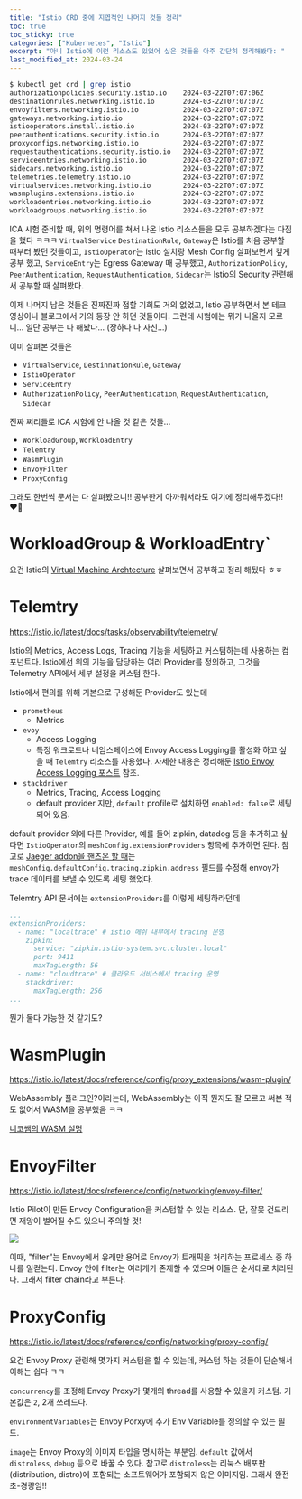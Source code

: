 ```yaml
---
title: "Istio CRD 중에 지엽적인 나머지 것들 정리"
toc: true
toc_sticky: true
categories: ["Kubernetes", "Istio"]
excerpt: "아니 Istio에 이런 리소스도 있었어 싶은 것들을 아주 간단히 정리해봤다: "
last_modified_at: 2024-03-24
---
```


```bash
$ kubectl get crd | grep istio
authorizationpolicies.security.istio.io    2024-03-22T07:07:06Z
destinationrules.networking.istio.io       2024-03-22T07:07:07Z
envoyfilters.networking.istio.io           2024-03-22T07:07:07Z
gateways.networking.istio.io               2024-03-22T07:07:07Z
istiooperators.install.istio.io            2024-03-22T07:07:07Z
peerauthentications.security.istio.io      2024-03-22T07:07:07Z
proxyconfigs.networking.istio.io           2024-03-22T07:07:07Z
requestauthentications.security.istio.io   2024-03-22T07:07:07Z
serviceentries.networking.istio.io         2024-03-22T07:07:07Z
sidecars.networking.istio.io               2024-03-22T07:07:07Z
telemetries.telemetry.istio.io             2024-03-22T07:07:07Z
virtualservices.networking.istio.io        2024-03-22T07:07:07Z
wasmplugins.extensions.istio.io            2024-03-22T07:07:07Z
workloadentries.networking.istio.io        2024-03-22T07:07:07Z
workloadgroups.networking.istio.io         2024-03-22T07:07:07Z
```

ICA 시험 준비할 때, 위의 명령어를 쳐서 나온 Istio 리소스들을 모두 공부하겠다는 다짐을 했다 ㅋㅋㅋ `VirtualService` `DestinationRule`, `Gateway`은 Istio를 처음 공부할 때부터 봤던 것들이고, `IstioOperator`는 istio 설치랑 Mesh Config 살펴보면서 깊게 공부 했고, `ServiceEntry`는 Egress Gateway 때 공부했고,  `AuthorizationPolicy`, `PeerAuthentication`, `RequestAuthentication`, `Sidecar`는 Istio의 Security 관련해서 공부할 때 살펴봤다.

이제 나머지 남은 것들은 진짜진짜 접할 기회도 거의 없었고, Istio 공부하면서 본 테크 영상이나 블로그에서 거의 등장 안 하던 것들이다. 그런데 시험에는 뭐가 나올지 모르니... 일단 공부는 다 해봤다... (장하다 나 자신...)

이미 살펴본 것들은
- `VirtualService`, `DestinnationRule`, `Gateway`
- `IstioOperator`
- `ServiceEntry`
- `AuthorizationPolicy`, `PeerAuthentication`, `RequestAuthentication`, `Sidecar`

진짜 쩌리들로 ICA 시험에 안 나올 것 같은 것들...

- `WorkloadGroup`, `WorkloadEntry`
- `Telemtry`
- `WasmPlugin`
- `EnvoyFilter`
- `ProxyConfig`

그래도 한번씩 문서는 다 살펴봤으니!! 공부한게 아까워서라도 여기에 정리해두겠다!! ❤️‍🔥

# WorkloadGroup & WorkloadEntry`

요건 Istio의 [Virtual Machine Archtecture](https://bluehorn07.github.io/2024/03/23/istio-virtual-machine-architecture/) 살펴보면서 공부하고 정리 해뒀다 ㅎㅎ

# Telemtry

https://istio.io/latest/docs/tasks/observability/telemetry/

Istio의 Metrics, Access Logs, Tracing 기능을 세팅하고 커스텀하는데 사용하는 컴포넌트다. Istio에선 위의 기능을 담당하는 여러 Provider를 정의하고, 그것을 Telemetry API에서 세부 설정을 커스텀 한다.

Istio에서 편의를 위해 기본으로 구성해둔 Provider도 있는데

- `prometheus`
  - Metrics
- `evoy`
  - Access Logging
  - 특정 워크로드나 네임스페이스에 Envoy Access Logging를 활성화 하고 싶을 때 `Telemtry` 리소스를 사용했다. 자세한 내용은 정리해둔 [Istio Envoy Access Logging 포스트](https://bluehorn07.github.io/2024/03/16/istio-envoy-access-logging/) 참조.
- `stackdriver`
  - Metrics, Tracing, Access Logging
  - default provider 지만, `default` profile로 설치하면 `enabled: false`로 세팅 되어 있음.

default provider 외에 다른 Provider, 예를 들어 zipkin, datadog 등을 추가하고 싶다면 `IstioOperator`의 `meshConfig.extensionProviders` 항목에 추가하면 된다. 참고로 [Jaeger addon을 핸즈온 할 때](https://bluehorn07.github.io/2024/03/18/istio-distributed-tracing-jaeger/)는 `meshConfig.defaultConfig.tracing.zipkin.address` 필드를 수정해 envoy가 trace 데이터를 보낼 수 있도록 세팅 했었다.

Telemtry API 문서에는 `extensionProviders`를 이렇게 세팅하라던데

```yaml
...
extensionProviders:
  - name: "localtrace" # istio 메쉬 내부에서 tracing 운영
    zipkin:
      service: "zipkin.istio-system.svc.cluster.local"
      port: 9411
      maxTagLength: 56
  - name: "cloudtrace" # 클라우드 서비스에서 tracing 운영
    stackdriver:
      maxTagLength: 256
...
```

뭔가 둘다 가능한 것 같기도?

# WasmPlugin

https://istio.io/latest/docs/reference/config/proxy_extensions/wasm-plugin/

WebAssembly 플러그인?이라는데, WebAssembly는 아직 뭔지도 잘 모르고 써본 적도 없어서 WASM을 공부했음 ㅋㅋ

[니코쌤의 WASM 설명](https://youtu.be/KjgDxBLv0bM?si=9In7rTUrV6FAE3TQ)

# EnvoyFilter

https://istio.io/latest/docs/reference/config/networking/envoy-filter/

Istio Pilot이 만든 Envoy Configuration을 커스텀할 수 있는 리소스. 단, 잘못 건드리면 재앙이 벌어질 수도 있으니 주의할 것!

![](https://miro.medium.com/v2/resize:fit:2000/format:webp/0*RM-Rif51UiVlZmYC)

이때, "filter"는 Envoy에서 유래만 용어로 Envoy가 트래픽을 처리하는 프로세스 중 하나를 일컫는다. Envoy 안에 filter는 여러개가 존재할 수 있으며 이들은 순서대로 처리된다. 그래서 filter chain라고 부른다.

# ProxyConfig

https://istio.io/latest/docs/reference/config/networking/proxy-config/

요건 Envoy Proxy 관련해 몇가지 커스텀을 할 수 있는데, 커스텀 하는 것들이 단순해서 이해는 쉽다 ㅋㅋ

`concurrency`를 조정해 Envoy Proxy가 몇개의 thread를 사용할 수 있을지 커스텀. 기본값은 `2`, 2개 쓰레드다.

`environmentVariables`는 Envoy Porxy에 추가 Env Variable를 정의할 수 있는 필드.

`image`는 Envoy Proxy의 이미지 타입을 명시하는 부분임. `default` 값에서 `distroless`, `debug` 등으로 바꿀 수 있다. 참고로 `distroless`는 리눅스 배포판(distribution, distro)에 포함되는 소프트웨어가 포함되지 않은 이미지임. 그래서 완전 초-경량임!!

